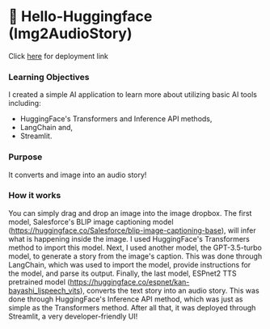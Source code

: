 # 🦆 Hello-Huggingface (Img2AudioStory)
Click [here](https://img-to-audiostory.streamlit.app/) for deployment link
### Learning Objectives
I created a simple AI application to learn more about utilizing basic AI tools including:
- HuggingFace's Transformers and Inference API methods, 
- LangChain and,
- Streamlit.

### Purpose
It converts and image into an audio story!

### How it works
You can simply drag and drop an image into the image dropbox. The first model, Salesforce's BLIP image captioning model 
(https://huggingface.co/Salesforce/blip-image-captioning-base), will infer what is happening inside the image. 
I used HuggingFace's Transformers method to import this model. Next, I used another model, the GPT-3.5-turbo model, 
to generate a story from the image's caption. This was done through LangChain, which was used to import the model, provide
instructions for the model, and parse its output. Finally, the last model, ESPnet2 TTS pretrained model 
(https://huggingface.co/espnet/kan-bayashi_ljspeech_vits), converts the text story into an audio story. This was done through
HuggingFace's Inference API method, which was just as simple as the Transformers method. After all that, it was deployed through
Streamlit, a very developer-friendly UI!
